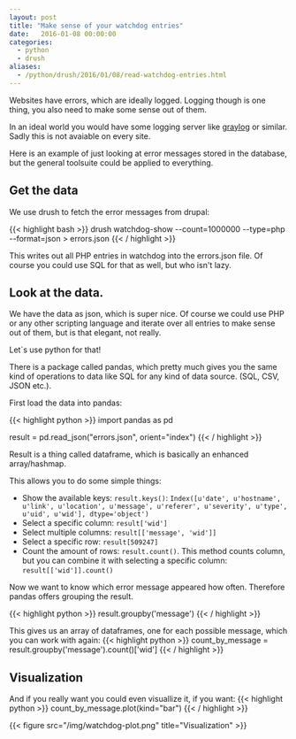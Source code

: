 ```yaml
---
layout: post
title: "Make sense of your watchdog entries"
date:   2016-01-08 00:00:00
categories:
  - python
  - drush
aliases:
  - /python/drush/2016/01/08/read-watchdog-entries.html
---
```

Websites have errors, which are ideally logged.
Logging though is one thing, you also need to make some sense out of them.

In an ideal world you would have some logging server like [graylog](https://www.graylog.org/) or similar.
Sadly this is not avaiable on every site.

Here is an example of just looking at error messages stored in the database, but the general toolsuite could be applied to everything.

## Get the data

We use drush to fetch the error messages from drupal:

{{< highlight bash >}}
drush watchdog-show --count=1000000 --type=php --format=json > errors.json
{{< / highlight >}}

This writes out all PHP entries in watchdog into the errors.json file. Of course you could use SQL for that as well,
but who isn't lazy.

## Look at the data.

We have the data as json, which is super nice. Of course we could use PHP or any other scripting language
and iterate over all entries to make sense out of them, but is that elegant, not really.

Let`s use python for that!

There is a package called pandas, which pretty much gives you the same kind of operations to data like SQL for
any kind of data source. (SQL, CSV, JSON etc.).

First load the data into pandas:

{{< highlight python >}}
import pandas as pd

result = pd.read_json("errors.json", orient="index")
{{< / highlight >}}

Result is a thing called dataframe, which is basically an enhanced array/hashmap.

This allows you to do some simple things:

* Show the available keys: ```result.keys()```: ```Index([u'date', u'hostname', u'link', u'location', u'message', u'referer', u'severity', u'type', u'uid', u'wid'], dtype='object')```
* Select a specific column: ```result['wid']```
* Select multiple columns: ```result[['message', 'wid']]```
* Select a specific row: ```result[509247]```
* Count the amount of rows: ```result.count()```. This method counts column, but you can combine it with selecting a specific column: ```result[['wid']].count()```

Now we want to know which error message appeared how often. Therefore pandas
offers grouping the result.

{{< highlight python >}}
result.groupby('message')
{{< / highlight >}}

This gives us an array of dataframes, one for each possible message, which you can work with again:
{{< highlight python >}}
count_by_message = result.groupby('message').count()['wid']
{{< / highlight >}}

## Visualization

And if you really want you could even visuallize it, if you want:
{{< highlight python >}}
count_by_message.plot(kind="bar")
{{< / highlight >}}

{{< figure src="/img/watchdog-plot.png" title="Visualization" >}}
